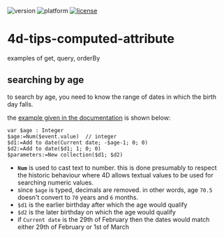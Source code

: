 ![version](https://img.shields.io/badge/version-20%2B-E23089)
![platform](https://img.shields.io/static/v1?label=platform&message=mac-intel%20|%20mac-arm%20|%20win-64&color=blue)
[![license](https://img.shields.io/github/license/miyako/4d-tips-computed-attribute)](LICENSE)

# 4d-tips-computed-attribute
examples of get, query, orderBy

## searching by age

to search by age, you need to know the range of dates in which the birth day falls.

the [example given in the documentation](https://developer.4d.com/docs/ORDA/ordaClasses#function-query-attributename) is shown below:

```4d
var $age : Integer
$age:=Num($event.value)  // integer
$d1:=Add to date(Current date; -$age-1; 0; 0)
$d2:=Add to date($d1; 1; 0; 0)
$parameters:=New collection($d1; $d2)
```
* **`Num`** is used to cast text to number. this is done presumably to respect the historic behaviour where 4D allows textual values to be used for searching numeric values.
* since `$age` is typed, decimals are removed. in other words, age `70.5` doesn't convert to `70` years and `6` months.
* `$d1` is the earlier birthday after which the age would qualify
* `$d2` is the later birthday on which the age would qualify
* if `Current date` is the 29th of February then the dates would match either 29th of February or 1st of March

